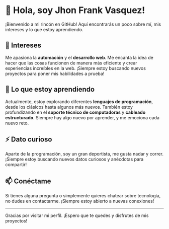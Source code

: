 # 👋 Hola, soy Jhon Frank Vasquez!

¡Bienvenido a mi rincón en GitHub! Aquí encontrarás un poco sobre mí, mis intereses y lo que estoy aprendiendo.

## 👀 Intereses

Me apasiona la **automación** y el **desarrollo web**. Me encanta la idea de hacer que las cosas funcionen de manera más eficiente y crear experiencias increíbles en la web. ¡Siempre estoy buscando nuevos proyectos para poner mis habilidades a prueba!

## 🌱 Lo que estoy aprendiendo

Actualmente, estoy explorando diferentes **lenguajes de programación**, desde los clásicos hasta algunos más nuevos. También estoy profundizando en el **soporte técnico de computadoras** y **cableado estructurado**. Siempre hay algo nuevo por aprender, y me emociona cada nuevo reto.

## ⚡ Dato curioso

Aparte de la programación, soy un gran deportista, me gusta nadar y correr. ¡Siempre estoy buscando nuevos datos curiosos y anécdotas para compartir!

## 📫 Conéctame

Si tienes alguna pregunta o simplemente quieres chatear sobre tecnología, no dudes en contactarme. ¡Siempre estoy abierto a nuevas conexiones!

---

Gracias por visitar mi perfil. ¡Espero que te quedes y disfrutes de mis proyectos!




<!---
valenciajohn/valenciajohn is a ✨ special ✨ repository because its `README.md` (this file) appears on your GitHub profile.
You can click the Preview link to take a look at your changes.
--->
